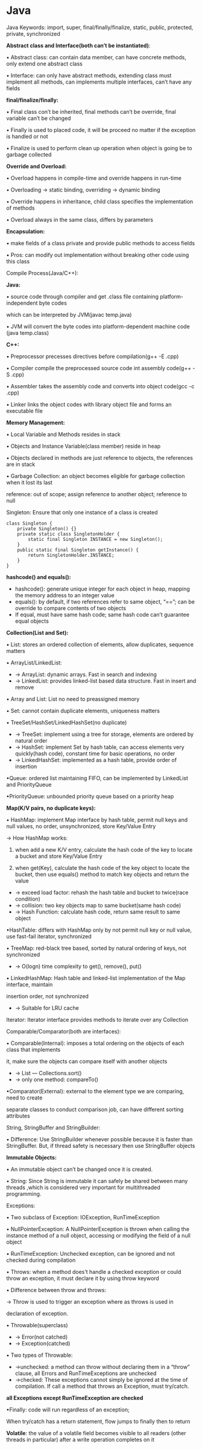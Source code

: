 # Java

  
Java Keywords: import, super, final/finally/finalize, static, public, protected, private, synchronized

**Abstract class and Interface\(both can’t be instantiated\)**:

• Abstract class: can contain data member, can have concrete methods, only extend one abstract class

• Interface: can only have abstract methods, extending class must implement all methods, can implements multiple interfaces, can’t have any fields

**final/finalize/finally:**

• Final class con’t be inherited, final methods can’t be override, final variable can’t be changed

• Finally is used to placed code, it will be proceed no matter if the exception is handled or not

• Finalize is used to perform clean up operation when object is going be to garbage collected

**Override and Overload:**

• Overload happens in compile-time and override happens in run-time

• Overloading -&gt; static binding, overriding -&gt; dynamic binding

• Override happens in inheritance, child class specifies the implementation of methods

• Overload always in the same class, differs by parameters

**Encapsulation:**

• make fields of a class private and provide public methods to access fields

• Pros: can modify out implementation without breaking other code using this class

Compile Process\(Java/C++\):

**Java:**

• source code through compiler and get .class file containing platform-independent byte codes

which can be interpreted by JVM\(javac temp.java\)

• JVM will convert the byte codes into platform-dependent machine code \(java temp.class\)

**C++:**

• Preprocessor precesses directives before compilation\(g++ -E .cpp\)

• Compiler compile the preprocessed source code int assembly code\(g++ -S .cpp\)

• Assembler takes the assembly code and converts into object code\(gcc -c .cpp\)

• Linker links the object codes with library object file and forms an executable file



**Memory Management:**

• Local Variable and Methods resides in stack

• Objects and Instance Variable\(class member\) reside in heap

• Objects declared in methods are just reference to objects, the references are in stack

• Garbage Collection: an object becomes eligible for garbage collection when it lost its last

reference: out of scope; assign reference to another object; reference to null

Singleton: Ensure that only one instance of a class is created

```
class Singleton {
    private Singleton() {}
    private static class SingletonHolder {
        static final Singleton INSTANCE = new Singleton();
    }
    public static final Singleton getInstance() {
        return SingletonHolder.INSTANCE;
    }
}
```

**hashcode\(\) and equals\(\):**

* hashcode\(\): generate unique integer for each object in heap, mapping the memory address to an integer value
* equals\(\): by default, if two references refer to same object, “==”; can be override to compare contents of two objects
* If equal, must have same hash code; same hash code can’t guarantee equal objects

**Collection\(List and Set\):**

• List: stores an ordered collection of elements, allow duplicates, sequence matters

• ArrayList/LinkedList:

* -&gt; ArrayList: dynamic arrays. Fast in search and indexing
* -&gt; LinkedList: provides linked-list based data structure. Fast in insert and remove

• Array and List: List no need to preassigned memory

• Set: cannot contain duplicate elements, uniqueness matters

• TreeSet/HashSet/LinkedHashSet\(no duplicate\)

* -&gt; TreeSet: implement using a tree for storage, elements are ordered by natural order
* -&gt; HashSet: implement Set by hash table, can access elements very quickly\(hash code\), constant time for basic operations, no order
* -&gt; LinkedHashSet: implemented as a hash table, provide order of insertion

•Queue: ordered list maintaining FIFO, can be implemented by LinkedList and PriorityQueue

•PriorityQueue: unbounded priority queue based on a priority heap

**Map\(K/V pairs, no duplicate keys\):**

• HashMap: implement Map interface by hash table, permit null keys and null values, no order, unsynchronized, store Key/Value Entry

-&gt; How HashMap works:

1. when add a new K/V entry, calculate the hash code of the key to locate a bucket and store Key/Value Entry

2. when get\(Key\), calculate the hash code of the key object to locate the bucket, then use equals\(\) method to match key objects and return the value

* -&gt; exceed load factor: rehash the hash table and bucket to twice\(race condition\)
* -&gt; collision: two key objects map to same bucket\(same hash code\)
* -&gt; Hash Function: calculate hash code, return same result to same object

•HashTable: differs with HashMap only by not permit null key or null value, use fast-fail iterator, synchronized

• TreeMap: red-black tree based, sorted by natural ordering of keys, not synchronized

* -&gt; O\(logn\) time complexity to get\(\), remove\(\), put\(\)

• LinkedHashMap: Hash table and linked-list implementation of the Map interface, maintain

insertion order, not synchronized

* -&gt; Suitable for LRU cache

Iterator: Iterator interface provides methods to iterate over any Collection

Comparable/Comparator\(both are interfaces\):

• Comparable\(Internal\): imposes a total ordering on the objects of each class that implements

it, make sure the objects can compare itself with another objects

* -&gt; List — Collections.sort\(\)
* -&gt; only one method: compareTo\(\)

•Comparator\(External\): external to the element type we are comparing, need to create

separate classes to conduct comparison job, can have different sorting attributes

String, StringBuffer and StringBuilder:

• Difference: Use StringBuilder whenever possible because it is faster than StringBuffer. But, if thread safety is necessary then use StringBuffer objects

**Immutable Objects:**

• An immutable object can’t be changed once it is created.

• String: Since String is immutable it can safely be shared between many threads ,which is considered very important for multithreaded programming.

Exceptions:

• Two subclass of Exception: IOException, RunTimeException

• NullPointerException: A NullPointerException is thrown when calling the instance method of a null object, accessing or modifying the field of a null object

• RunTimeException: Unchecked exception, can be ignored and not checked during compilation

• Throws: when a method does’t handle a checked exception or could throw an exception, it must declare it by using throw keyword

• Difference between throw and throws:

-&gt; Throw is used to trigger an exception where as throws is used in

declaration of exception.

• Throwable\(superclass\) 

* -&gt; Error\(not catched\)
* -&gt; Exception\(catched\)

• Two types of Throwable:

* -&gt;unchecked: a method can throw without declaring them in a “throw” clause, all Errors and RunTimeExceptions are unchecked
* -&gt;checked: These exceptions cannot simply be ignored at the time of compilation. If call a method that throws an Exception, must try/catch.

**all Exceptions except RunTimeException are checked**

•Finally: code will run regardless of an exception;

When try/catch has a return statement, flow jumps to finally then to return

**Volatile**: the value of a volatile field becomes visible to all readers \(other threads in particular\) after a write operation completes on it



